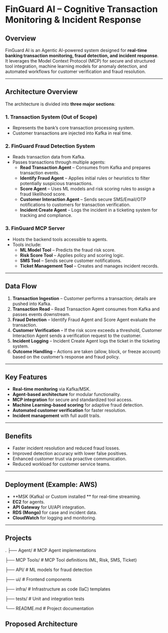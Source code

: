 ﻿# FinGuard AI – Cognitive Transaction Monitoring & Incident Response

## Overview
FinGuard AI is an Agentic AI-powered system designed for **real-time banking transaction monitoring, fraud detection, and incident response**.  
It leverages the Model Context Protocol (MCP) for secure and structured tool integration, machine learning models for anomaly detection, and automated workflows for customer verification and fraud resolution.

---

## Architecture Overview
The architecture is divided into **three major sections**:

### 1. Transaction System (Out of Scope)
- Represents the bank’s core transaction processing system.
- Customer transactions are injected into Kafka in real time.

### 2. FinGuard Fraud Detection System
- Reads transaction data from Kafka.
- Passes transactions through multiple agents:
  - **Read Transaction Agent** – Consumes from Kafka and prepares transaction events.
  - **Identify Fraud Agent** – Applies initial rules or heuristics to filter potentially suspicious transactions.
  - **Score Agent** – Uses ML models and risk scoring rules to assign a fraud likelihood score.
  - **Customer Interaction Agent** – Sends secure SMS/Email/OTP notifications to customers for transaction verification.
  - **Incident Create Agent** – Logs the incident in a ticketing system for tracking and compliance.

### 3. FinGuard MCP Server
- Hosts the backend tools accessible to agents.
- Tools include:
  - **ML Model Tool** – Predicts the fraud risk score.
  - **Risk Score Tool** – Applies policy and scoring logic.
  - **SMS Tool** – Sends secure customer notifications.
  - **Ticket Management Tool** – Creates and manages incident records.

---

## Data Flow
1. **Transaction Ingestion** – Customer performs a transaction; details are pushed into Kafka.
2. **Transaction Read** – Read Transaction Agent consumes from Kafka and passes events downstream.
3. **Fraud Detection** – Identify Fraud Agent and Score Agent evaluate the transaction.
4. **Customer Verification** – If the risk score exceeds a threshold, Customer Interaction Agent sends a verification request to the customer.
5. **Incident Logging** – Incident Create Agent logs the ticket in the ticketing system.
6. **Outcome Handling** – Actions are taken (allow, block, or freeze account) based on the customer’s response and fraud policy.

---

## Key Features
- **Real-time monitoring** via Kafka/MSK.
- **Agent-based architecture** for modular functionality.
- **MCP integration** for secure and standardized tool access.
- **Machine Learning-based scoring** for adaptive fraud detection.
- **Automated customer verification** for faster resolution.
- **Incident management** with full audit trails.

---

## Benefits
- Faster incident resolution and reduced fraud losses.
- Improved detection accuracy with lower false positives.
- Enhanced customer trust via proactive communication.
- Reduced workload for customer service teams.

---

## Deployment (Example: AWS)
- **MSK  (Kafka) or Custom installed ** for real-time streaming.
- **EC2** for agents.
- **API Gateway** for UI/API integration.
- **RDS (Mongo)** for case and incident data.
- **CloudWatch** for logging and monitoring.

---

## Projects
 
 
.
├── Agent/ # MCP Agent implementations

├── MCP Tools/ # MCP Tool definitions (ML, Risk, SMS, Ticket)

├── API/ # ML models for fraud detection

├── ui/ # Frontend components

├── infra/ # Infrastructure as code (IaC) templates

├── tests/ # Unit and integration tests

└── README.md # Project documentation 


## Proposed Architecture



